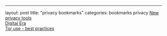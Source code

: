 ---
layout: post
title:  "privacy bookmarks"
categories: bookmarks privacy
[New privacy tools](http://adi.is/s/cpunk20/#21)  
[Digital Era](http://digital-era.net/)  
[Tor use - best practices](http://digital-era.net/tor-use-best-practices/)  
